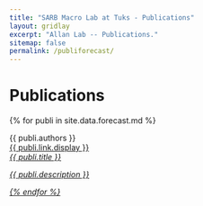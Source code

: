 ```yaml
---
title: "SARB Macro Lab at Tuks - Publications"
layout: gridlay
excerpt: "Allan Lab -- Publications."
sitemap: false
permalink: /publiforecast/
---
```



# Publications

{% for publi in site.data.forecast.md %}


  {{ publi.authors }} <br /><a href="{{ publi.link.url }}">{{ publi.link.display }} <br />
  <em>{{ publi.title }}
  <p>{{ publi.description }}</p>

{% endfor %}

